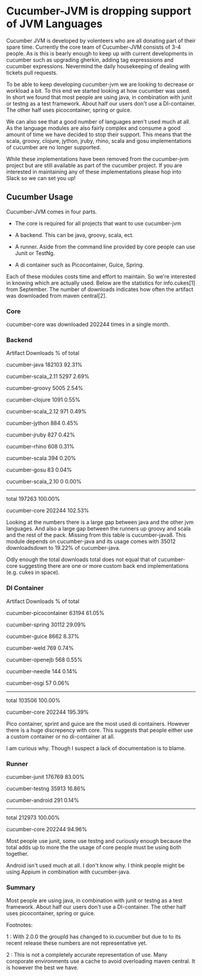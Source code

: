 # Cucumber-JVM is dropping support of JVM Languages #

Cucumber JVM is developed by volenteers who are all donating part of their spare time. Currently the core team of Cucumber-JVM consists of 3-4 people. As is this is bearly enough to keep up with current developments in cucumber such as upgrading gherkin, adding tag expresssions and cucumber expressions. Nevermind the daily housekeeping of dealing with tickets pull requests.

To be able to keep developing cucumber-jvm we are looking to decrease or workload a bit. To this end we started looking at how cucumber was used. In short we found that most people are using java, in combination with junit or testng as a test framework. About half our users don't use a DI-container. The other half uses picocontainer, spring or guice. 

We can also see that a good number of languages aren't used much at all. As the language modules are also fairly complex and consume a good amount of time we have decided to stop their support. This means that the scala, groovy, clojure, jython, jruby, rhino, scala and gosu implementations of cucumber are no longer supported. 

While these implementations have been removed from the cucumber-jvm project but are still available as part of the cucumber project. If you are interested in maintaining any of these implementations please hop into Slack so we can set you up!

## Cucumber Usage  ##

Cucumber-JVM comes in four parts. 

 * The core is required for all projects that want to use cucumber-jvm

 * A backend. This can be java, groovy, scala, ect.

 * A runner. Aside from the command line provided by core people can use Junit or TestNg. 

 * A di container such as Picocontainer, Guice, Spring.

Each of these modules costs time and effort to maintain. So we're interested in knowing which are actually used. Below are the statistics for info.cukes[1] from September. The number of downloads indicates how often the artifact was downloaded from maven central[2].

### Core ###

cucumber-core was downloaded 202244 times in a single month.

### Backend ###

Artifact                Downloads   % of total

cucumber-java           182103      92.31%          

cucumber-scala_2.11     5297        2.69%

cucumber-groovy         5005        2.54%

cucumber-clojure        1091        0.55%

cucumber-scala_2.12     971         0.49%

cucumber-jython         884         0.45%

cucumber-jruby          827         0.42%

cucumber-rhino          608         0.31%

cucumber-scala          394         0.20%

cucumber-gosu           83          0.04%

cucumber-scala_2.10     0           0.00%

------------------------------------------------

total                   197263      100.00%

cucumber-core           202244      102.53%

Looking at the numbers there is a large gap between java and the other jvm languages. And also a large gap between the runners up groovy and scala and the rest of the pack. Missing from this table is cucumber-java8. This module depends on cucumber-java and its usage comes with 35012 downloadsdown to 19.22% of cucumber-java.

Odly enough the total downloads total does not equal that of cucumber-core suggesting there are one or more custom back end implementations (e.g. cukes in space).

### DI Container ###

Artifact                Downloads   % of total

cucumber-picocontainer  63194       61.05%

cucumber-spring         30112       29.09%

cucumber-guice          8662        8.37%

cucumber-weld           769         0.74%

cucumber-openejb        568         0.55%

cucumber-needle         144         0.14%

cucumber-osgi           57          0.06%

------------------------------------------------

total                   103506      100.00%

cucumber-core           202244      195.39%

Pico container, sprint and guice are the most used di containers. However there is a huge discrepency with core. This suggests that people either use a custom container or no di-container at all. 

I am curious why. Though I suspect a lack of documentation is to blame.

### Runner ###

cucumber-junit          176769      83.00%

cucumber-testng         35913       16.86%

cucumber-android        291         0.14%

------------------------------------------------

total                   212973      100.00%

cucumber-core           202244      94.96%

Most people use junit, some use testng and curiously enough because the total adds up to more the the usage of core people must be using both together.

Android isn't used much at all. I don't know why. I think people might be using Appium in combination with cucumber-java.

### Summary ###

Most people are using java, in combination with junit or testng as a test framework. About half our users don't use a DI-container. The other half uses picocontainer, spring or guice. 

Footnotes:

 1 : With 2.0.0 the groupId has changed to io.cucumber but due to to its recent release these numbers are not representative yet.

 2 : This is not a completely accurate representation of use. Many coroporate environments use a cache to avoid overloading maven central. It is however the best we have.
